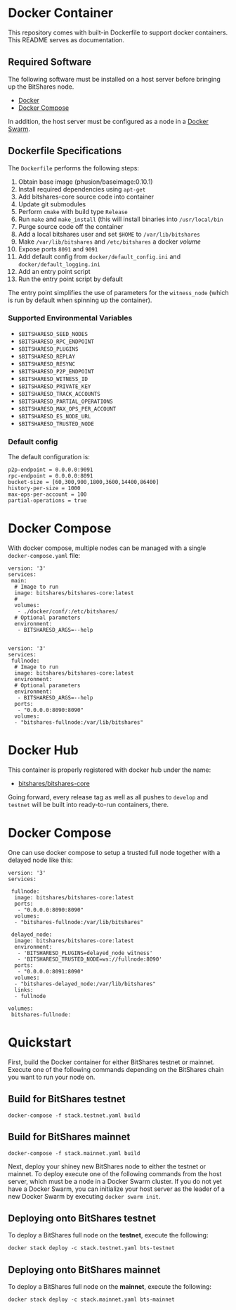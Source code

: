 # Docker Container

This repository comes with built-in Dockerfile to support docker
containers. This README serves as documentation.

## Required Software

The following software must be installed on a host server before 
bringing up the BitShares node.

* [Docker][dockerfile_ref]
* [Docker Compose][docker_compose_ref]

In addition, the host server must be configured as a node in a 
[Docker Swarm][docker_swarm].

## Dockerfile Specifications

The `Dockerfile` performs the following steps:

1. Obtain base image (phusion/baseimage:0.10.1)
2. Install required dependencies using `apt-get`
3. Add bitshares-core source code into container
4. Update git submodules
5. Perform `cmake` with build type `Release`
6. Run `make` and `make_install` (this will install binaries into `/usr/local/bin`
7. Purge source code off the container
8. Add a local bitshares user and set `$HOME` to `/var/lib/bitshares`
9. Make `/var/lib/bitshares` and `/etc/bitshares` a docker *volume*
10. Expose ports `8091` and `9091`
11. Add default config from `docker/default_config.ini` and
    `docker/default_logging.ini`
12. Add an entry point script
13. Run the entry point script by default

The entry point simplifies the use of parameters for the `witness_node`
(which is run by default when spinning up the container).

### Supported Environmental Variables

* `$BITSHARESD_SEED_NODES`
* `$BITSHARESD_RPC_ENDPOINT`
* `$BITSHARESD_PLUGINS`
* `$BITSHARESD_REPLAY`
* `$BITSHARESD_RESYNC`
* `$BITSHARESD_P2P_ENDPOINT`
* `$BITSHARESD_WITNESS_ID`
* `$BITSHARESD_PRIVATE_KEY`
* `$BITSHARESD_TRACK_ACCOUNTS`
* `$BITSHARESD_PARTIAL_OPERATIONS`
* `$BITSHARESD_MAX_OPS_PER_ACCOUNT`
* `$BITSHARESD_ES_NODE_URL`
* `$BITSHARESD_TRUSTED_NODE`

### Default config

The default configuration is:

    p2p-endpoint = 0.0.0.0:9091
    rpc-endpoint = 0.0.0.0:8091
    bucket-size = [60,300,900,1800,3600,14400,86400]
    history-per-size = 1000
    max-ops-per-account = 100
    partial-operations = true

# Docker Compose

With docker compose, multiple nodes can be managed with a single
`docker-compose.yaml` file:

    version: '3'
    services:
     main:
      # Image to run
      image: bitshares/bitshares-core:latest
      # 
      volumes:
       - ./docker/conf/:/etc/bitshares/
      # Optional parameters
      environment:
       - BITSHARESD_ARGS=--help


    version: '3'
    services:
     fullnode:
      # Image to run
      image: bitshares/bitshares-core:latest
      environment:
      # Optional parameters
      environment:
       - BITSHARESD_ARGS=--help
      ports:
       - "0.0.0.0:8090:8090"
      volumes:
      - "bitshares-fullnode:/var/lib/bitshares"


# Docker Hub

This container is properly registered with docker hub under the name:

* [bitshares/bitshares-core][bitshares_core_ref]

Going forward, every release tag as well as all pushes to `develop` and
`testnet` will be built into ready-to-run containers, there.

# Docker Compose

One can use docker compose to setup a trusted full node together with a
delayed node like this:

```
version: '3'
services:

 fullnode:
  image: bitshares/bitshares-core:latest
  ports:
   - "0.0.0.0:8090:8090"
  volumes:
  - "bitshares-fullnode:/var/lib/bitshares"

 delayed_node:
  image: bitshares/bitshares-core:latest
  environment:
   - 'BITSHARESD_PLUGINS=delayed_node witness'
   - 'BITSHARESD_TRUSTED_NODE=ws://fullnode:8090'
  ports:
   - "0.0.0.0:8091:8090"
  volumes:
  - "bitshares-delayed_node:/var/lib/bitshares"
  links: 
  - fullnode

volumes:
 bitshares-fullnode:
```

# Quickstart

First, build the Docker container for either BitShares testnet or mainnet.  
Execute one of the following commands depending on the BitShares chain you 
want to run your node on.

## Build for BitShares testnet

```shell script
docker-compose -f stack.testnet.yaml build
```

## Build for BitShares mainnet

```shell script
docker-compose -f stack.mainnet.yaml build
```

Next, deploy your shiney new BitShares node to either the testnet or mainnet.
To deploy execute one of the following commands from the host server, which must
be a node in a Docker Swarm cluster.  If you do not yet have a Docker Swarm, 
you can initialize your host server as the leader of a new Docker Swarm by 
executing `docker swarm init`.

## Deploying onto BitShares testnet

To deploy a BitShares full node on the **testnet**, execute the following:

```shell script
docker stack deploy -c stack.testnet.yaml bts-testnet
```

## Deploying onto BitShares mainnet

To deploy a BitShares full node on the **mainnet**, execute the following:

```shell script
docker stack deploy -c stack.mainnet.yaml bts-mainnet
```


[bitshares_core_ref]: https://hub.docker.com/r/bitshares/bitshares-core/
[dockerfile_ref]: https://docs.docker.com/engine/reference/builder/
[docker_compose_ref]: https://docs.docker.com/compose/compose-file/
[docker_swarm]: https://docs.docker.com/engine/reference/commandline/swarm_init/


